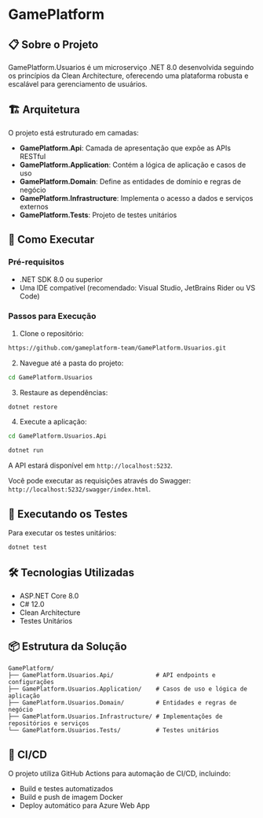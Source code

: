 # GamePlatform

## 📋 Sobre o Projeto
GamePlatform.Usuarios é um microserviço .NET 8.0 desenvolvida seguindo os princípios da Clean Architecture, oferecendo uma plataforma robusta e escalável para gerenciamento de usuários.

## 🏗️ Arquitetura

O projeto está estruturado em camadas:

- **GamePlatform.Api**: Camada de apresentação que expõe as APIs RESTful
- **GamePlatform.Application**: Contém a lógica de aplicação e casos de uso
- **GamePlatform.Domain**: Define as entidades de domínio e regras de negócio
- **GamePlatform.Infrastructure**: Implementa o acesso a dados e serviços externos
- **GamePlatform.Tests**: Projeto de testes unitários

## 🚀 Como Executar

### Pré-requisitos
- .NET SDK 8.0 ou superior
- Uma IDE compatível (recomendado: Visual Studio, JetBrains Rider ou VS Code)

### Passos para Execução

1. Clone o repositório:

```bash
https://github.com/gameplatform-team/GamePlatform.Usuarios.git
```

2. Navegue até a pasta do projeto:
```bash
cd GamePlatform.Usuarios
``` 

3. Restaure as dependências:
```bash
dotnet restore
``` 

4. Execute a aplicação:
```bash
cd GamePlatform.Usuarios.Api
``` 
```bash
dotnet run
``` 

A API estará disponível em `http://localhost:5232`.

Você pode executar as requisições através do Swagger: `http://localhost:5232/swagger/index.html`.

## 🧪 Executando os Testes

Para executar os testes unitários:
```bash
dotnet test
```

## 🛠️ Tecnologias Utilizadas

- ASP.NET Core 8.0
- C# 12.0
- Clean Architecture
- Testes Unitários

## 📦 Estrutura da Solução

```plaintext
GamePlatform/
├── GamePlatform.Usuarios.Api/            # API endpoints e configurações
├── GamePlatform.Usuarios.Application/    # Casos de uso e lógica de aplicação
├── GamePlatform.Usuarios.Domain/         # Entidades e regras de negócio
├── GamePlatform.Usuarios.Infrastructure/ # Implementações de repositórios e serviços
└── GamePlatform.Usuarios.Tests/          # Testes unitários
```

## 🔄 CI/CD

O projeto utiliza GitHub Actions para automação de CI/CD, incluindo:
- Build e testes automatizados
- Build e push de imagem Docker
- Deploy automático para Azure Web App
